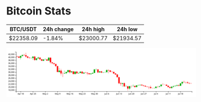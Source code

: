 # Bitcoin Stats

BTC/USDT|24h change|24h high|24h low|
|---|---|---|---|
|$22358.09|-1.84%|$23000.77|$21934.57|

<img src="./chart.svg">
